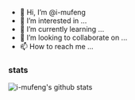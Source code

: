 - 👋 Hi, I’m @i-mufeng
- 👀 I’m interested in ...
- 🌱 I’m currently learning ...
- 💞️ I’m looking to collaborate on ...
- 📫 How to reach me ...

<!---
i-mufeng/i-mufeng is a ✨ special ✨ repository because its `README.md` (this file) appears on your GitHub profile.
You can click the Preview link to take a look at your changes.
--->

### stats

![i-mufeng's github stats](https://github-readme-stats.vercel.app/api?username=i-mufeng&theme=radical) 
